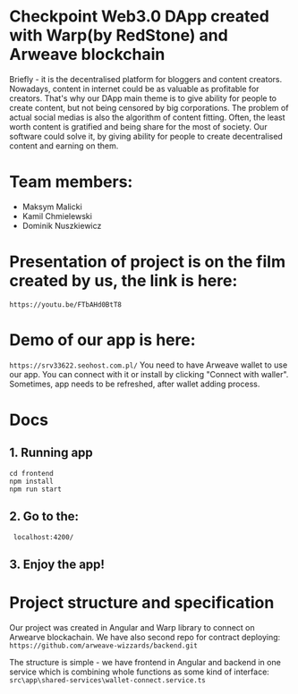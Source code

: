 # Checkpoint Web3.0 DApp created with Warp(by RedStone) and Arweave blockchain

Briefly - it is the decentralised platform for bloggers and content creators. Nowadays, content in internet could be as valuable as profitable for creators. That's why our DApp main theme is to give ability for people to create content, but not being censored by big corporations. The problem of actual social medias is also the algorithm of content fitting. Often, the least worth content is gratified and being share for the most of society. Our software could solve it, by giving ability for people to create decentralised content and earning on them.

# Team members:

- Maksym Malicki
- Kamil Chmielewski
- Dominik Nuszkiewicz

# Presentation of project is on the film created by us, the link is here:
```https://youtu.be/FTbAHd0BtT8```

# Demo of our app is here:
``` https://srv33622.seohost.com.pl/ ```
You need to have Arweave wallet to use our app. You can connect with it or install by clicking "Connect with waller". 
Sometimes, app needs to be refreshed, after wallet adding process.

# Docs

## 1. Running app
```git clone https://github.com/arweave-wizzards/frontend.git
cd frontend
npm install 
npm run start
```
## 2. Go to the:
``` localhost:4200/```

## 3. Enjoy the app!

# Project structure and specification

Our project was created in Angular and Warp library to connect on Arwearve blockachain. We have also second repo for contract deploying:
```https://github.com/arweave-wizzards/backend.git```

The structure is simple - we have frontend in Angular and backend in one service which is combining whole functions as some kind of interface: 
```src\app\shared-services\wallet-connect.service.ts```



